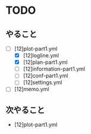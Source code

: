 # TODO
## やること
- [ ] [12]plot-part1.yml
  - [x] [12]logline.yml
  - [x] [12]plan-part1.yml
  - [ ] [12]information-part1.yml
  - [ ] [12]conf-part1.yml
  - [ ] [12]settings.yml
- [ ] [12]memo.yml

## 次やること
- [12]plot-part1.yml
